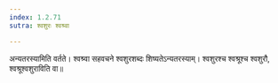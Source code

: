 ```yaml
---
index: 1.2.71
sutra: श्वशुरः श्वश्र्वा

---
```

अन्यतरस्यामिति वर्तते। श्वश्र्वा सहवचने श्वशुरशब्दः शिष्यतेऽन्यतरस्याम्। श्वशुरश्च श्वश्रूश्च श्वशुरौ, श्वश्रूश्वशुराविति वा॥